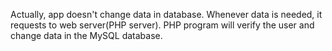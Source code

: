 Actually, app doesn't change data in database. Whenever data is needed, it requests to web server(PHP server). PHP program will verify the user and change data in the MySQL database.
